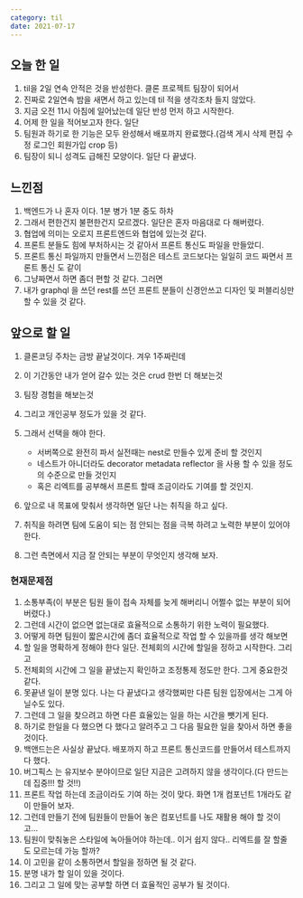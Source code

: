```yaml
---
category: til
date: 2021-07-17
---
```


## 오늘 한 일

1. til을 2일 연속 안적은 것을 반성한다. 클론 프로젝트 팀장이 되어서
2. 진짜로 2일연속 밤을 새면서 하고 있는데 til 적을 생각조차 들지 않았다.
3. 지금 오전 11시 아침에 일어났는데 일단 반성 먼저 하고 시작한다.
4. 어제 한 일을 적어보고자 한다. 일단
5. 팀원과 하기로 한 기능은 모두 완성해서 배포까지 완료했다.(검색 게시 삭제 편집 수정 로그인 회원가입 crop 등)
6. 팀장이 되니 성격도 급해진 모양이다. 일단 다 끝냈다.

## 느낀점

1. 백엔드가 나 혼자 이다. 1분 병가 1분 중도 하차
2. 그래서 편한건지 불편한건지 모르겠다. 일단은 혼자 마음대로 다 해버렸다.
3. 협업에 의미는 오로지 프론트엔드와 협업에 있는것 같다.
4. 프론트 분들도 힘에 부처하시는 것 같아서 프론트 통신도 파일을 만들았디.
5. 프론트 통신 파일까지 만들면서 느낀점은 테스트 코드보다는 일일히 코드 짜면서 프론트 통신 도 같이
6. 그냥짜면서 하면 좀더 편할 것 같다. 그러면
7. 내가 graphql 을 쓰던 rest를 쓰던 프론트 분들이 신경안쓰고 디자인 및 퍼블리싱만 할 수 있을 것 같다.

## 앞으로 할 일

1. 클론코딩 주차는 금방 끝날것이다. 겨우 1주짜린데
2. 이 기간동안 내가 얻어 갈수 있는 것은 crud 한번 더 해보는것
3. 팀장 경험을 해보는것
4. 그리고 개인공부 정도가 있을 것 같다.
5. 그래서 선택을 해야 한다.

   - 서버쪽으로 완전히 파서 실전때는 nest로 만들수 있게 준비 할 것인지
   - 네스트가 아니더라도 decorator metadata reflector 을 사용 할 수 있을 정도의 수준으로 만들 것인지
   - 혹은 리엑트를 공부해서 프론트 할때 조금이라도 기여를 할 것인지.

6. 앞으로 내 목표에 맞춰서 생각하면 일단 나는 취직을 하고 싶다.
7. 취직을 하려면 팀에 도움이 되는 점 안되는 점을 극복 하려고 노력한 부분이 있어야 한다.
8. 그런 측면에서 지금 잘 안되는 부분이 무엇인지 생각해 보자.

### 현재문제점

1. 소통부족(이 부분은 팀원 들이 접속 자체를 늦게 해버리니 어쩔수 없는 부분이 되어버렸다.)
2. 그런데 시간이 없으면 없는대로 효율적으로 소통하기 위한 노력이 필요했다.
3. 어떻게 하면 팀원이 짧은시간에 좀더 효율적으로 작업 할 수 있을까를 생각 해보면
4. 할 일을 명확하게 정해야 한다 일단. 전체회의 시간에 할일을 정하고 시작한다. 그리고
5. 전체회의 시간에 그 일을 끝냈는지 확인하고 조정통제 정도만 한다. 그게 중요한것 같다.
6. 못끝낸 일이 분명 있다. 나는 다 끝냈다고 생각했찌만 다른 팀원 입장에서는 그게 아닐수도 있다.
7. 그런데 그 일을 찾으려고 하면 다른 효율있는 일을 하는 시간을 뺏기게 된다.
8. 하기로 한일을 다 했으면 다 했다고 알려주고 그 다음 필요한 일을 찾아서 하면 좋을 것이다.
9. 백앤드는은 사실상 끝났다. 배포까지 하고 프론트 통신코드를 만들어서 테스트까지 다 했다.
10. 버그픽스 는 유지보수 분야이므로 일단 지금은 고려하지 않을 생각이다.(다 만드는데 집중!!! 할 것!!)
11. 프론트 작업 하는데 조금이라도 기여 하는 것이 맞다. 화면 1개 컴포넌트 1개라도 같이 만들어 보자.
12. 그런데 만들기 전에 팀원들이 만들어 놓은 컴포넌트를 나도 재활용 해야 할 것이고...
13. 팀원이 맞춰놓은 스타일에 녹아들어야 하는데.. 이거 쉽지 않다.. 리엑트를 잘 할줄도 모르는데 가능 할까?
14. 이 고민을 같이 소통하면서 할일을 정하면 될 것 같다.
15. 분명 내가 할 일이 있을 것이다.
16. 그리고 그 일에 맞는 공부할 하면 더 효율적인 공부가 될 것이다.
